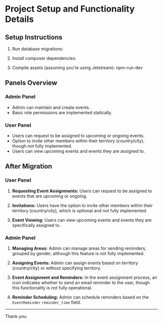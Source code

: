 # Project Setup and Functionality Details

## Setup Instructions

1. Run database migrations:

2. Install composer dependencies:

3. Compile assets (assuming you're using Jetstream): npm-run-dev


## Panels Overview

### Admin Panel

- Admin can maintain and create events.
- Basic role permissions are implemented statically.

### User Panel

- Users can request to be assigned to upcoming or ongoing events.
- Option to invite other members within their territory (country/city), though not fully implemented.
- Users can view upcoming events and events they are assigned to.

## After Migration

### User Panel

1. **Requesting Event Assignments:**
Users can request to be assigned to events that are upcoming or ongoing.

2. **Invitations:**
Users have the option to invite other members within their territory (country/city), which is optional and not fully implemented.

3. **Event Viewing:**
Users can view upcoming events and events they are specifically assigned to.

### Admin Panel

1. **Managing Areas:**
Admin can manage areas for sending reminders, grouped by gender, although this feature is not fully implemented.

2. **Assigning Events:**
Admin can assign events based on territory (country/city) or without specifying territory.

3. **Event Assignment and Reminders:**
In the event assignment process, an icon indicates whether to send an email reminder to the user, though this functionality is not fully operational.

4. **Reminder Scheduling:**
Admin can schedule reminders based on the `EventReminder` `reminder_time` field.

---

Thank you.


